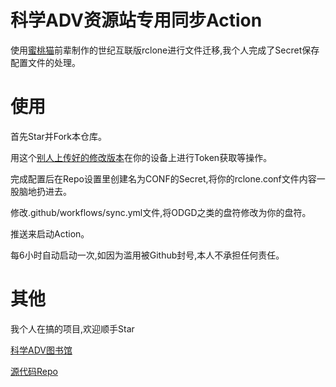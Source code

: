 # 科学ADV资源站专用同步Action
使用[蜜桃猫](https://peachcat.org/archives/996)前辈制作的世纪互联版rclone进行文件迁移,我个人完成了Secret保存配置文件的处理。
# 使用
首先Star并Fork本仓库。

用这个[别人上传好的修改版本](https://github.com/zhenglix/rclone--)在你的设备上进行Token获取等操作。

完成配置后在Repo设置里创建名为CONF的Secret,将你的rclone.conf文件内容一股脑地扔进去。

修改.github/workflows/sync.yml文件,将ODGD之类的盘符修改为你的盘符。

推送来启动Action。

每6小时自动启动一次,如因为滥用被Github封号,本人不承担任何责任。
# 其他
我个人在搞的项目,欢迎顺手Star

[科学ADV图书馆](https://sciadv.mcseekeri.top)

[源代码Repo](https://github.com/MCSeekeri/sciadv)
